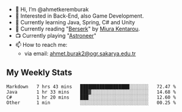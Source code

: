 - 👋 Hi, I’m @ahmetkeremburak
- 👀 Interested in Back-End, also Game Development.
- 🌱 Currently learning Java, Spring, C# and Unity
- :book: Currently reading "[Berserk](https://en.wikipedia.org/wiki/Berserk_(manga))" by [Miura Kentarou](https://en.wikipedia.org/wiki/Kentaro_Miura).
- :tv: Currently playing "[Astroneer](https://en.wikipedia.org/wiki/Astroneer)"
- 📫 How to reach me:  
  - via email: ahmet.burak2@ogr.sakarya.edu.tr
<!---
- 💞️ I’m looking to collaborate on ...
--->

<!---
ahmetkeremburak/ahmetkeremburak is a ✨ special ✨ repository because its `README.md` (this file) appears on your GitHub profile.
You can click the Preview link to take a look at your changes.
--->
## My Weekly Stats
<!--START_SECTION:waka-->

```text
Markdown   7 hrs 43 mins   ██████████████████░░░░░░░   72.47 %
Java       1 hr 33 mins    ███▓░░░░░░░░░░░░░░░░░░░░░   14.68 %
C#         1 hr 20 mins    ███░░░░░░░░░░░░░░░░░░░░░░   12.60 %
Other      1 min           ░░░░░░░░░░░░░░░░░░░░░░░░░   00.25 %
```

<!--END_SECTION:waka-->
